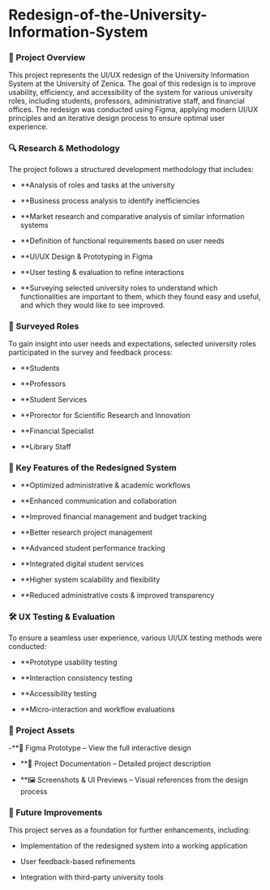 # Redesign-of-the-University-Information-System

### 🎯 Project Overview

This project represents the UI/UX redesign of the University Information System at the University of Zenica. The goal of this redesign is to improve usability, efficiency, and accessibility of the system for various university roles, including students, professors, administrative staff, and financial offices. The redesign was conducted using Figma, applying modern UI/UX principles and an iterative design process to ensure optimal user experience.

### 🔍 Research & Methodology

The project follows a structured development methodology that includes:

- **Analysis of roles and tasks at the university

- **Business process analysis to identify inefficiencies

- **Market research and comparative analysis of similar information systems

- **Definition of functional requirements based on user needs

- **UI/UX Design & Prototyping in Figma

- **User testing & evaluation to refine interactions

- **Surveying selected university roles to understand which functionalities are important to them, which they found easy and useful, and which they would like to see improved.

### 🎯 Surveyed Roles

To gain insight into user needs and expectations, selected university roles participated in the survey and feedback process:

- **Students

- **Professors

- **Student Services

- **Prorector for Scientific Research and Innovation 

- **Financial Specialist

- **Library Staff 

### 📌 Key Features of the Redesigned System

- **Optimized administrative & academic workflows

- **Enhanced communication and collaboration

- **Improved financial management and budget tracking

- **Better research project management

- **Advanced student performance tracking

- **Integrated digital student services

- **Higher system scalability and flexibility

- **Reduced administrative costs & improved transparency


### 🛠 UX Testing & Evaluation

To ensure a seamless user experience, various UI/UX testing methods were conducted:

- **Prototype usability testing

- **Interaction consistency testing

- **Accessibility testing

- **Micro-interaction and workflow evaluations

### 📂 Project Assets

-**🔗 Figma Prototype – View the full interactive design

- **📄 Project Documentation – Detailed project description

- **🖼️ Screenshots & UI Previews – Visual references from the design process


### 🚀 Future Improvements

This project serves as a foundation for further enhancements, including:

- Implementation of the redesigned system into a working application

- User feedback-based refinements

- Integration with third-party university tools

